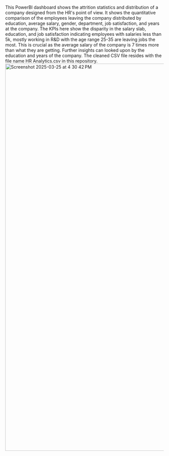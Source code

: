 This PowerBI dashboard shows the attrition statistics and distribution of a company designed from the HR's point of view.
It shows the quantitative comparison of the employees leaving the company distributed by education, average salary, gender, department, job satisfaction, and years at the company.
The KPIs here show the disparity in the salary slab, education, and job satisfaction indicating employees with salaries less than 5k, mostly working in R&D with the age range 25-35 are leaving jobs the most.
This is crucial as the average salary of the company is 7 times more than what they are getting.
Further insights can looked upon by the education and years of the company.
The cleaned CSV file resides with the file name HR Analytics.csv in this repository.
<img width="1227" alt="Screenshot 2025-03-25 at 4 30 42 PM" src="https://github.com/user-attachments/assets/8fc7a343-67db-45ad-8877-a82dea6f8089" />
